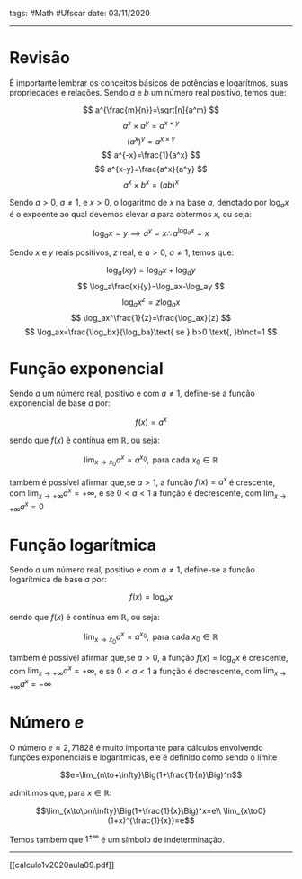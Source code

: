 tags: #Math #Ufscar 
date: 03/11/2020

---

# Revisão

É importante lembrar os conceitos básicos de potências e logarítmos, suas propriedades e relações. Sendo $a$ e $b$ um número real positivo, temos que:

$$
a^{\frac{m}{n}}=\sqrt[n]{a^m}
$$
$$
a^x\times a^y=a^{x+y}
$$
$$
(a^x)^y=a^{x\times y}
$$
$$
a^{-x}=\frac{1}{a^x}
$$
$$
a^{x-y}=\frac{a^x}{a^y}
$$
$$
a^x\times b^x=(ab)^x
$$

Sendo $a>0$, $a\not =1$, e $x>0$, o logaritmo de $x$ na base $a$, denotado por $\log_ax$ é o expoente ao qual devemos elevar $a$ para obtermos $x$, ou seja:

$$\log_ax=y\implies a^y=x\therefore
a^{\log_ax}=x$$

Sendo $x$ e $y$ reais positivos, $z$ real, e $a>0$, $a\not =1$, temos que:

$$ 
\log_a(xy)=\log_ax+\log_ay
$$ 
$$ 
\log_a\frac{x}{y}=\log_ax-\log_ay
$$ 
$$ 
\log_ax^z=z\log_ax
$$ 
$$ 
\log_ax^\frac{1}{z}=\frac{\log_ax}{z}
$$ 
$$ 
\log_ax=\frac{\log_bx}{\log_ba}\text{ se } b>0 \text{, }b\not=1
$$ 

# Função exponencial

Sendo $a$ um número real, positivo e com $a\not =1$, define-se a função exponencial de base $a$ por:

$$f(x)=a^x$$

sendo que $f(x)$ é contínua em $\mathbb{R}$, ou seja:

$$\lim_{x\to x_0}a^x = a^{x_0}, \text{ para cada } x_0\in\mathbb{R}$$

também é possível afirmar que,se $a>1$, a função $f(x)=a^x$ é crescente, com $\lim_{x\to+\infty}a^x=+\infty$, e se $0<a<1$ a função é decrescente, com $\lim_{x\to+\infty}a^x=0$

# Função logarítmica

Sendo $a$ um número real, positivo e com $a\not =1$, define-se a função logarítmica de base $a$ por:

$$f(x)=\log_ax$$

sendo que $f(x)$ é contínua em $\mathbb{R}$, ou seja:

$$\lim_{x\to x_0}a^x = a^{x_0}, \text{ para cada } x_0\in\mathbb{R}$$

também é possível afirmar que,se $a>0$, a função $f(x)=\log_ax$ é crescente, com $\lim_{x\to+\infty}a^x=+\infty$, e se $0<a<1$ a função é decrescente, com $\lim_{x\to+\infty}a^x=-\infty$

# Número *e*

O número $e\approx2,71828$ é muito importante para cálculos envolvendo funções exponenciais e logarítmicas, ele é definido como sendo o limite

$$e=\lim_{n\to+\infty}\Big(1+\frac{1}{n}\Big)^n$$

admitimos que, para $x\in\mathbb{R}$:

$$\lim_{x\to\pm\infty}\Big(1+\frac{1}{x}\Big)^x=e\\
\lim_{x\to0}(1+x)^{\frac{1}{x}}=e$$

Temos também que $1^{\pm\infty}$ é um símbolo de indeterminação.

---

[[calculo1v2020aula09.pdf]]